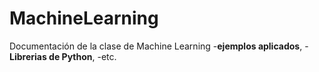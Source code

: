 # MachineLearning
Documentación de la clase de Machine Learning
-__ejemplos aplicados__, 
-**Librerias de Python**, 
-etc.

